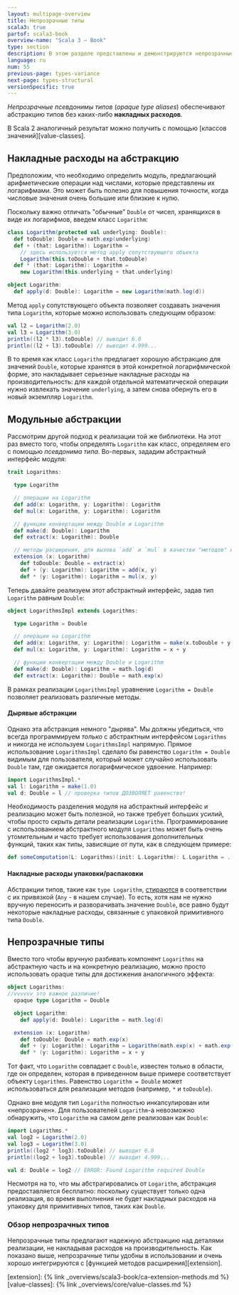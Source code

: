 ```yaml
---
layout: multipage-overview
title: Непрозрачные типы
scala3: true
partof: scala3-book
overview-name: "Scala 3 — Book"
type: section
description: В этом разделе представлены и демонстрируются непрозрачные типы в Scala 3.
language: ru
num: 55
previous-page: types-variance
next-page: types-structural
versionSpecific: true
---
```


_Непрозрачные псевдонимы типов_ (_opaque type aliases_) обеспечивают абстракцию типов без каких-либо **накладных расходов**. 

В Scala 2 аналогичный результат можно получить с помощью [классов значений][value-classes].

## Накладные расходы на абстракцию

Предположим, что необходимо определить модуль,
предлагающий арифметические операции над числами, которые представлены их логарифмами.
Это может быть полезно для повышения точности, когда числовые значения очень большие или близкие к нулю.

Поскольку важно отличать "обычные" `Double` от чисел, хранящихся в виде их логарифмов, введем класс `Logarithm`:

```scala
class Logarithm(protected val underlying: Double):
  def toDouble: Double = math.exp(underlying)
  def + (that: Logarithm): Logarithm =
    // здесь используется метод apply сопутствующего объекта
    Logarithm(this.toDouble + that.toDouble)
  def * (that: Logarithm): Logarithm =
    new Logarithm(this.underlying + that.underlying)

object Logarithm:
  def apply(d: Double): Logarithm = new Logarithm(math.log(d))
```

Метод `apply` сопутствующего объекта позволяет создавать значения типа `Logarithm`,
которые можно использовать следующим образом:

```scala
val l2 = Logarithm(2.0)
val l3 = Logarithm(3.0)
println((l2 * l3).toDouble) // выводит 6.0
println((l2 + l3).toDouble) // выводит 4.999...
```

В то время как класс `Logarithm` предлагает хорошую абстракцию для значений `Double`,
которые хранятся в этой конкретной логарифмической форме,
это накладывает серьезные накладные расходы на производительность:
для каждой отдельной математической операции нужно извлекать значение `underlying`,
а затем снова обернуть его в новый экземпляр `Logarithm`.

## Модульные абстракции

Рассмотрим другой подход к реализации той же библиотеки.
На этот раз вместо того, чтобы определять `Logarithm` как класс, определяем его с помощью _псевдонима типа_.
Во-первых, зададим абстрактный интерфейс модуля:

```scala
trait Logarithms:

  type Logarithm

  // операции на Logarithm
  def add(x: Logarithm, y: Logarithm): Logarithm
  def mul(x: Logarithm, y: Logarithm): Logarithm

  // функции конвертации между Double и Logarithm
  def make(d: Double): Logarithm
  def extract(x: Logarithm): Double

  // методы расширения, для вызова `add` и `mul` в качестве "методов" на Logarithm
  extension (x: Logarithm)
    def toDouble: Double = extract(x)
    def + (y: Logarithm): Logarithm = add(x, y)
    def * (y: Logarithm): Logarithm = mul(x, y)
```

Теперь давайте реализуем этот абстрактный интерфейс, задав тип `Logarithm` равным `Double`:

```scala
object LogarithmsImpl extends Logarithms:

  type Logarithm = Double

  // операции на Logarithm
  def add(x: Logarithm, y: Logarithm): Logarithm = make(x.toDouble + y.toDouble)
  def mul(x: Logarithm, y: Logarithm): Logarithm = x + y

  // функции конвертации между Double и Logarithm
  def make(d: Double): Logarithm = math.log(d)
  def extract(x: Logarithm): Double = math.exp(x)
```

В рамках реализации `LogarithmsImpl` уравнение `Logarithm = Double` позволяет реализовать различные методы.

#### Дырявые абстракции

Однако эта абстракция немного "дырява".
Мы должны убедиться, что всегда программируем _только_ с абстрактным интерфейсом `Logarithms`
и никогда не используем `LogarithmsImpl` напрямую.
Прямое использование `LogarithmsImpl` сделало бы равенство `Logarithm = Double` видимым для пользователя,
который может случайно использовать `Double` там, где ожидается логарифмическое удвоение.
Например:

```scala
import LogarithmsImpl.*
val l: Logarithm = make(1.0)
val d: Double = l // проверка типов ДОЗВОЛЯЕТ равенство!
```

Необходимость разделения модуля на абстрактный интерфейс и реализацию может быть полезной,
но также требует больших усилий, чтобы просто скрыть детали реализации `Logarithm`.
Программирование с использованием абстрактного модуля `Logarithms` может быть очень утомительным
и часто требует использования дополнительных функций, таких как типы, зависящие от пути, как в следующем примере:

```scala
def someComputation(L: Logarithms)(init: L.Logarithm): L.Logarithm = ...
```

#### Накладные расходы упаковки/распаковки

Абстракции типов, такие как `type Logarithm`, [стираются](https://www.scala-lang.org/files/archive/spec/2.13/03-types.html#type-erasure)
в соответствии с их привязкой (`Any` - в нашем случае).
То есть, хотя нам не нужно вручную переносить и разворачивать значение `Double`,
все равно будут некоторые накладные расходы, связанные с упаковкой примитивного типа `Double`.

## Непрозрачные типы

Вместо того чтобы вручную разбивать компонент `Logarithms` на абстрактную часть и на конкретную реализацию,
можно просто использовать opaque типы для достижения аналогичного эффекта:

```scala
object Logarithms:
//vvvvvv это важное различие!
  opaque type Logarithm = Double

  object Logarithm:
    def apply(d: Double): Logarithm = math.log(d)

  extension (x: Logarithm)
    def toDouble: Double = math.exp(x)
    def + (y: Logarithm): Logarithm = Logarithm(math.exp(x) + math.exp(y))
    def * (y: Logarithm): Logarithm = x + y
```

Тот факт, что `Logarithm` совпадает с `Double`, известен только в области, где он определен,
которая в приведенном выше примере соответствует объекту `Logarithms`.
Равенство `Logarithm = Double` может использоваться для реализации методов (например, `*` и `toDouble`).

Однако вне модуля тип `Logarithm` полностью инкапсулирован или «непрозрачен».
Для пользователей `Logarithm`-а невозможно обнаружить, что `Logarithm` на самом деле реализован как `Double`:

```scala
import Logarithms.*
val log2 = Logarithm(2.0)
val log3 = Logarithm(3.0)
println((log2 * log3).toDouble) // выводит 6.0
println((log2 + log3).toDouble) // выводит 4.999...

val d: Double = log2 // ERROR: Found Logarithm required Double
```

Несмотря на то, что мы абстрагировались от `Logarithm`, абстракция предоставляется бесплатно:
поскольку существует только одна реализация, во время выполнения не будет накладных расходов
на упаковку для примитивных типов, таких как `Double`.

### Обзор непрозрачных типов

Непрозрачные типы предлагают надежную абстракцию над деталями реализации, не накладывая расходов на производительность.
Как показано выше, непрозрачные типы удобны в использовании и очень хорошо интегрируются с [функцией методов расширения][extension].

[extension]: {% link _overviews/scala3-book/ca-extension-methods.md %}
[value-classes]: {% link _overviews/core/value-classes.md %}
